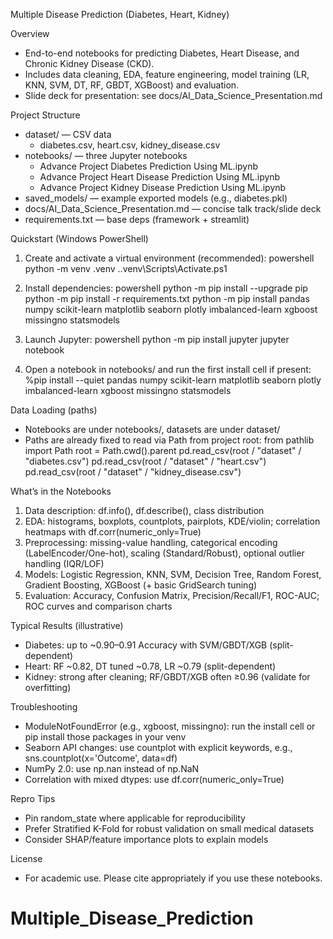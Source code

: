Multiple Disease Prediction (Diabetes, Heart, Kidney)

Overview
- End-to-end notebooks for predicting Diabetes, Heart Disease, and Chronic Kidney Disease (CKD).
- Includes data cleaning, EDA, feature engineering, model training (LR, KNN, SVM, DT, RF, GBDT, XGBoost) and evaluation.
- Slide deck for presentation: see docs/AI_Data_Science_Presentation.md

Project Structure
- dataset/ — CSV data
  - diabetes.csv, heart.csv, kidney_disease.csv
- notebooks/ — three Jupyter notebooks
  - Advance Project Diabetes Prediction Using ML.ipynb
  - Advance Project Heart Disease Prediction Using ML.ipynb
  - Advance Project Kidney Disease Prediction Using ML.ipynb
- saved_models/ — example exported models (e.g., diabetes.pkl)
- docs/AI_Data_Science_Presentation.md — concise talk track/slide deck
- requirements.txt — base deps (framework + streamlit)

Quickstart (Windows PowerShell)
1) Create and activate a virtual environment (recommended):
   powershell
   python -m venv .venv
   .\.venv\Scripts\Activate.ps1

2) Install dependencies:
   powershell
   python -m pip install --upgrade pip
   python -m pip install -r requirements.txt
   python -m pip install pandas numpy scikit-learn matplotlib seaborn plotly imbalanced-learn xgboost missingno statsmodels

3) Launch Jupyter:
   powershell
   python -m pip install jupyter
   jupyter notebook

4) Open a notebook in notebooks/ and run the first install cell if present:
   %pip install --quiet pandas numpy scikit-learn matplotlib seaborn plotly imbalanced-learn xgboost missingno statsmodels

Data Loading (paths)
- Notebooks are under notebooks/, datasets are under dataset/
- Paths are already fixed to read via Path from project root:
  from pathlib import Path
  root = Path.cwd().parent
  pd.read_csv(root / "dataset" / "diabetes.csv")
  pd.read_csv(root / "dataset" / "heart.csv")
  pd.read_csv(root / "dataset" / "kidney_disease.csv")

What’s in the Notebooks
1) Data description: df.info(), df.describe(), class distribution
2) EDA: histograms, boxplots, countplots, pairplots, KDE/violin; correlation heatmaps with df.corr(numeric_only=True)
3) Preprocessing: missing-value handling, categorical encoding (LabelEncoder/One-hot), scaling (Standard/Robust), optional outlier handling (IQR/LOF)
4) Models: Logistic Regression, KNN, SVM, Decision Tree, Random Forest, Gradient Boosting, XGBoost (+ basic GridSearch tuning)
5) Evaluation: Accuracy, Confusion Matrix, Precision/Recall/F1, ROC-AUC; ROC curves and comparison charts

Typical Results (illustrative)
- Diabetes: up to ~0.90–0.91 Accuracy with SVM/GBDT/XGB (split-dependent)
- Heart: RF ~0.82, DT tuned ~0.78, LR ~0.79 (split-dependent)
- Kidney: strong after cleaning; RF/GBDT/XGB often ≥0.96 (validate for overfitting)

Troubleshooting
- ModuleNotFoundError (e.g., xgboost, missingno): run the install cell or pip install those packages in your venv
- Seaborn API changes: use countplot with explicit keywords, e.g., sns.countplot(x='Outcome', data=df)
- NumPy 2.0: use np.nan instead of np.NaN
- Correlation with mixed dtypes: use df.corr(numeric_only=True)

Repro Tips
- Pin random_state where applicable for reproducibility
- Prefer Stratified K-Fold for robust validation on small medical datasets
- Consider SHAP/feature importance plots to explain models

License
- For academic use. Please cite appropriately if you use these notebooks.

# Multiple_Disease_Prediction